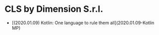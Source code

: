 # CLS by Dimension S.r.l.

* [\(2020.01.09\) Kotlin: One language to rule them all](2020.01.09-Kotlin MP)